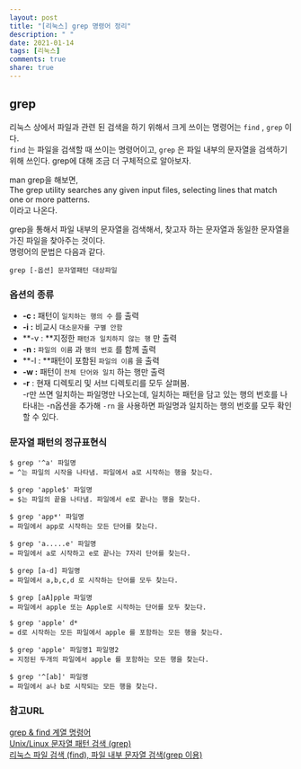 ```yaml
---
layout: post
title: "[리눅스] grep 명령어 정리"
description: " "
date: 2021-01-14
tags: [리눅스]
comments: true
share: true
---
```



## grep

리눅스 상에서 파일과 관련 된 검색을 하기 위해서 크게 쓰이는 명령어는 `find` , `grep` 이다.<br>`find` 는 파일을 검색할 때 쓰이는 명령어이고, `grep` 은 파일 내부의 문자열을 검색하기 위해 쓰인다. grep에 대해 조금 더 구체적으로 알아보자.

man grep을 해보면, <br>The grep utility searches any given input files, selecting lines that match one or more patterns.<br>이라고 나온다. 

grep을 통해서 파일 내부의 문자열을 검색해서, 찾고자 하는 문자열과 동일한 문자열을 가진 파일을 찾아주는 것이다.<br>명령어의 문법은 다음과 같다.

```
grep [-옵션] 문자열패턴 대상파일
```

### 옵션의 종류

- **-c :** 패턴이 `일치하는 행의 수` 를 출력 
- **-i :** 비교시 `대소문자를 구별 안함` 
- **-v : **지정한 `패턴과 일치하지 않는 행` 만 출력 
- **-n :** `파일의 이름` 과 `행의 번호` 를 함께 출력 
- **-l : **패턴이 포함된 `파일의 이름` 을 출력 
- **-w :** 패턴이 `전체 단어와 일치` 하는 행만 출력 
- **-r** : 현재 디렉토리 및 서브 디렉토리를 모두 살펴봄. <br>-r만 쓰면 일치하는 파일명만 나오는데, 일치하는 패턴을 담고 있는 행의 번호를 나타내는 -n옵션을 추가해 `-rn` 을 사용하면 파일명과 일치하는 행의 번호를 모두 확인할 수 있다.



### 문자열 패턴의 정규표현식

```shell
$ grep '^a' 파일명 
= ^는 파일의 시작을 나타냄. 파일에서 a로 시작하는 행을 찾는다. 

$ grep 'apple$' 파일명
= $는 파일의 끝을 나타냄. 파일에서 e로 끝나는 행을 찾는다. 

$ grep 'app*' 파일명 
= 파일에서 app로 시작하는 모든 단어를 찾는다. 

$ grep 'a.....e' 파일명 
= 파일에서 a로 시작하고 e로 끝나는 7자리 단어를 찾는다. 

$ grep [a-d] 파일명 
= 파일에서 a,b,c,d 로 시작하는 단어를 모두 찾는다. 

$ grep [aA]pple 파일명 
= 파일에서 apple 또는 Apple로 시작하는 단어를 모두 찾는다.

$ grep 'apple' d*
= d로 시작하는 모든 파일에서 apple 를 포함하는 모든 행을 찾는다. 

$ grep 'apple' 파일명1 파일명2 
= 지정된 두개의 파일에서 apple 를 포함하는 모든 행을 찾는다. 

$ grep '^[ab]' 파일명 
= 파일에서 a나 b로 시작되는 모든 행을 찾는다. 
```





### 참고URL

[grep & find 계열 명령어](http://pelican7.egloos.com/v/1471855)<br>[Unix/Linux 문자열 패턴 검색 (grep)](http://ra2kstar.tistory.com/100)<br>[리눅스 파일 검색 (find), 파일 내부 문자열 검색(grep 이용)](http://ngee.tistory.com/83)
